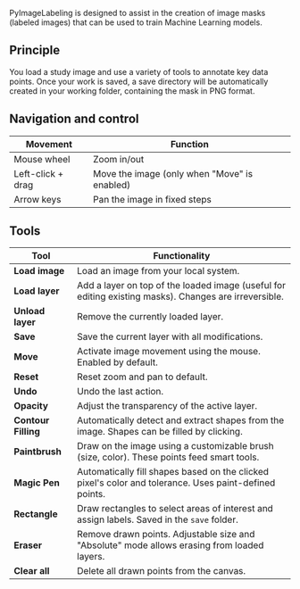 

PyImageLabeling is designed to assist in the creation of image masks (labeled images) that can be used to train Machine Learning models. 

## Principle

You load a study image and use a variety of tools to annotate key data points. 
Once your work is saved, a save directory will be automatically created in your working folder, containing the mask in PNG format.

## Navigation and control

| Movement          | Function                                     |
| ----------------- | -------------------------------------------- |
| Mouse wheel       | Zoom in/out                                  |
| Left-click + drag | Move the image (only when "Move" is enabled) |
| Arrow keys        | Pan the image in fixed steps                 |

## Tools

| Tool               | Functionality                                                                                          |
| ------------------ | ------------------------------------------------------------------------------------------------------ |
| **Load image**     | Load an image from your local system.                                                                  |
| **Load layer**     | Add a layer on top of the loaded image (useful for editing existing masks). Changes are irreversible.  |
| **Unload layer**   | Remove the currently loaded layer.                                                                     |
| **Save**           | Save the current layer with all modifications.                                                         |
| **Move**           | Activate image movement using the mouse. Enabled by default.                                           |
| **Reset**          | Reset zoom and pan to default.                                                                         |
| **Undo**           | Undo the last action.                                                                                  |
| **Opacity**        | Adjust the transparency of the active layer.                                                           |
| **Contour Filling**| Automatically detect and extract shapes from the image. Shapes can be filled by clicking.              |
| **Paintbrush**     | Draw on the image using a customizable brush (size, color). These points feed smart tools.             |
| **Magic Pen**      | Automatically fill shapes based on the clicked pixel's color and tolerance. Uses paint-defined points. |
| **Rectangle**      | Draw rectangles to select areas of interest and assign labels. Saved in the `save` folder.             |
| **Eraser**         | Remove drawn points. Adjustable size and "Absolute" mode allows erasing from loaded layers.            |
| **Clear all**      | Delete all drawn points from the canvas.                                                               |
